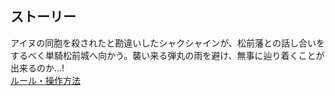 ## ストーリー
アイヌの同胞を殺されたと勘違いしたシャクシャインが、松前藩との話し合いをするべく単騎松前城へ向かう。襲い来る弾丸の雨を避け、無事に辿り着くことが出来るのか...!   
[ルール・操作方法](/team2/rules)